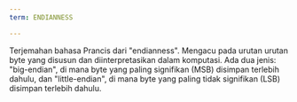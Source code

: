 ```yaml
---
term: ENDIANNESS

---
```

Terjemahan bahasa Prancis dari "endianness". Mengacu pada urutan urutan byte yang disusun dan diinterpretasikan dalam komputasi. Ada dua jenis: "big-endian", di mana byte yang paling signifikan (MSB) disimpan terlebih dahulu, dan "little-endian", di mana byte yang paling tidak signifikan (LSB) disimpan terlebih dahulu.